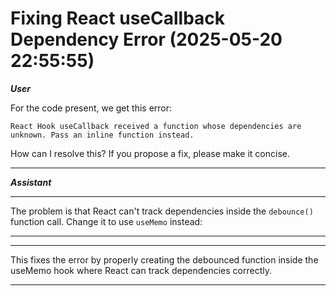<!-- Generated by SpecStory -->

# Fixing React useCallback Dependency Error (2025-05-20 22:55:55)

_**User**_

For the code present, we get this error:
```
React Hook useCallback received a function whose dependencies are unknown. Pass an inline function instead.
```
How can I resolve this? If you propose a fix, please make it concise.

---

_**Assistant**_



---

The problem is that React can't track dependencies inside the `debounce()` function call. Change it to use `useMemo` instead:

---



---

This fixes the error by properly creating the debounced function inside the useMemo hook where React can track dependencies correctly.

---

